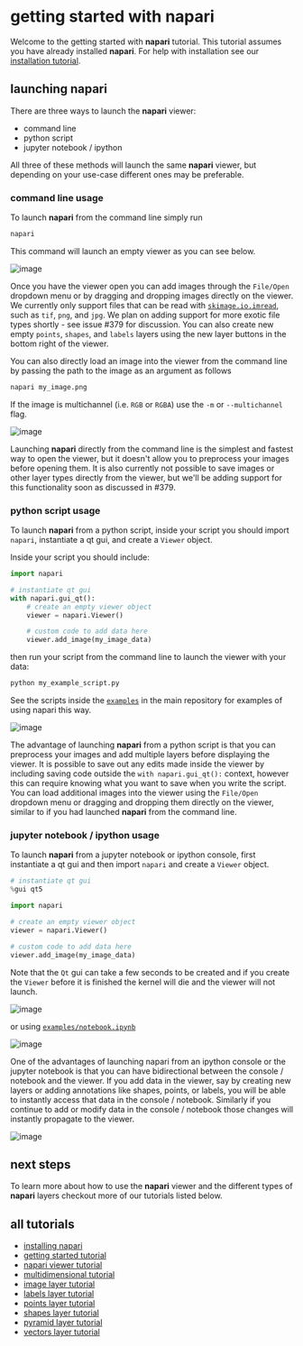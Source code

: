 # getting started with napari

Welcome to the getting started with **napari** tutorial. This tutorial assumes you have already installed **napari**. For help with installation see our [installation tutorial](installation.md).


## launching napari

There are three ways to launch the **napari** viewer:
- command line
- python script
- jupyter notebook / ipython


All three of these methods will launch the same **napari** viewer, but depending on your use-case different ones may be preferable.

### command line usage

To launch **napari** from the command line simply run
```sh
napari
```

This command will launch an empty viewer as you can see below.

![image](resources/launch_cli_empty.gif)

Once you have the viewer open you can add images through the `File/Open` dropdown menu or by dragging and dropping images directly on the viewer. We currently only support files that can be read with [`skimage.io.imread`](https://scikit-image.org/docs/dev/api/skimage.io.html#skimage.io.imread), such as `tif`, `png`, and `jpg`. We plan on adding support for more exotic file types shortly - see issue #379 for discussion. You can also create new empty `points`, `shapes`, and `labels` layers using the new layer buttons in the bottom right of the viewer.

You can also directly load an image into the viewer from the command line by passing the path to the image as an argument as follows
```sh
napari my_image.png
```
If the image is multichannel (i.e. `RGB` or `RGBA`) use the `-m` or `--multichannel` flag.

![image](resources/launch_cli_image.gif)

Launching **napari** directly from the command line is the simplest and fastest way to open the viewer, but it doesn't allow you to preprocess your images before opening them. It is also currently not possible to save images or other layer types directly from the viewer, but we'll be adding support for this functionality soon as discussed in #379.

### python script usage

To launch **napari** from a python script, inside your script you should import `napari`, instantiate a qt gui, and create a `Viewer` object.

Inside your script you should include:

```python
import napari

# instantiate qt gui
with napari.gui_qt():
    # create an empty viewer object
    viewer = napari.Viewer()

    # custom code to add data here
    viewer.add_image(my_image_data)
```

then run your script from the command line to launch the viewer with your data:
```sh
python my_example_script.py
```

See the scripts inside the [`examples`](../examples/add_points.py) in the main repository for examples of using napari this way.

![image](resources/launch_script.gif)

The advantage of launching **napari** from a python script is that you can preprocess your images and add multiple layers before displaying the viewer. It is possible to save out any edits made inside the viewer by including saving code outside the `with napari.gui_qt():` context, however this can require knowing what you want to save when you write the script. You can load additional images into the viewer using the `File/Open` dropdown menu or dragging and dropping them directly on the viewer, similar to if you had launched **napari** from the command line.

### jupyter notebook / ipython usage

To launch **napari** from a jupyter notebook or ipython console, first instantiate a qt gui and then import `napari` and create a `Viewer` object.

```python
# instantiate qt gui
%gui qt5

import napari

# create an empty viewer object
viewer = napari.Viewer()

# custom code to add data here
viewer.add_image(my_image_data)
```
Note that the `Qt` gui can take a few seconds to be created and if you create the `Viewer` before it is finished the kernel will die and the viewer will not launch.

![image](resources/launch_ipython.gif)

or using [`examples/notebook.ipynb`](../examples/notebook.ipynb)

![image](resources/launch_jupyter.gif)

One of the advantages of launching napari from an ipython console or the jupyter notebook is that you can have bidirectional between the console / notebook and the viewer. If you add data in the viewer, say by creating new layers or adding annotations like shapes, points, or labels, you will be able to instantly access that data in the console / notebook. Similarly if you continue to add or modify data in the console / notebook those changes will instantly propagate to the viewer.

![image](resources/bidirectional_communication.gif)

## next steps

To learn more about how to use the **napari** viewer and the different types of **napari** layers checkout more of our tutorials listed below.

## all tutorials

- [installing napari](installation.md)
- [getting started tutorial](getting_started.md)
- [napari viewer tutorial](viewer.md)
- [multidimensional tutorial](multidimensional_dimensional.md)
- [image layer tutorial](image.md)
- [labels layer tutorial](labels.md)
- [points layer tutorial](points.md)
- [shapes layer tutorial](shapes.md)
- [pyramid layer tutorial](pyramid.md)
- [vectors layer tutorial](vectors.md)
